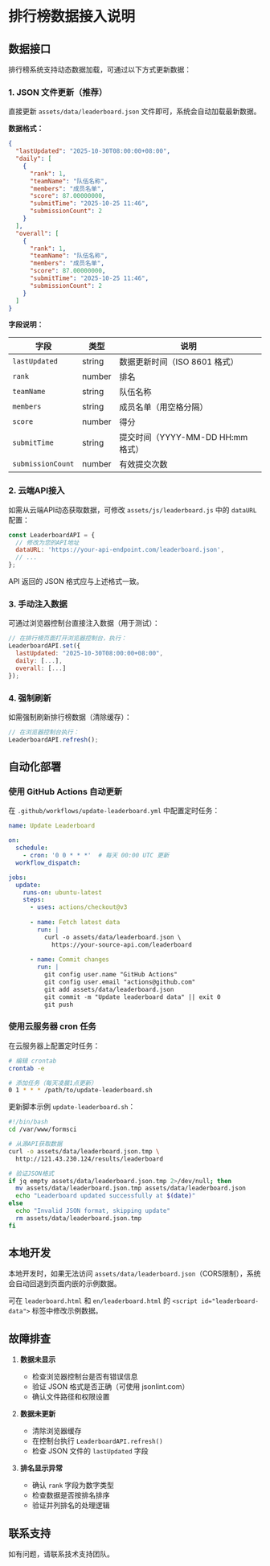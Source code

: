# 排行榜数据接入说明

## 数据接口

排行榜系统支持动态数据加载，可通过以下方式更新数据：

### 1. JSON 文件更新（推荐）

直接更新 `assets/data/leaderboard.json` 文件即可，系统会自动加载最新数据。

**数据格式：**

```json
{
  "lastUpdated": "2025-10-30T08:00:00+08:00",
  "daily": [
    {
      "rank": 1,
      "teamName": "队伍名称",
      "members": "成员名单",
      "score": 87.00000000,
      "submitTime": "2025-10-25 11:46",
      "submissionCount": 2
    }
  ],
  "overall": [
    {
      "rank": 1,
      "teamName": "队伍名称",
      "members": "成员名单",
      "score": 87.00000000,
      "submitTime": "2025-10-25 11:46",
      "submissionCount": 2
    }
  ]
}
```

**字段说明：**

| 字段 | 类型 | 说明 |
|------|------|------|
| `lastUpdated` | string | 数据更新时间（ISO 8601 格式） |
| `rank` | number | 排名 |
| `teamName` | string | 队伍名称 |
| `members` | string | 成员名单（用空格分隔） |
| `score` | number | 得分 |
| `submitTime` | string | 提交时间（YYYY-MM-DD HH:mm 格式） |
| `submissionCount` | number | 有效提交次数 |

### 2. 云端API接入

如需从云端API动态获取数据，可修改 `assets/js/leaderboard.js` 中的 `dataURL` 配置：

```javascript
const LeaderboardAPI = {
  // 修改为您的API地址
  dataURL: 'https://your-api-endpoint.com/leaderboard.json',
  // ...
};
```

API 返回的 JSON 格式应与上述格式一致。

### 3. 手动注入数据

可通过浏览器控制台直接注入数据（用于测试）：

```javascript
// 在排行榜页面打开浏览器控制台，执行：
LeaderboardAPI.set({
  lastUpdated: "2025-10-30T08:00:00+08:00",
  daily: [...],
  overall: [...]
});
```

### 4. 强制刷新

如需强制刷新排行榜数据（清除缓存）：

```javascript
// 在浏览器控制台执行：
LeaderboardAPI.refresh();
```

## 自动化部署

### 使用 GitHub Actions 自动更新

在 `.github/workflows/update-leaderboard.yml` 中配置定时任务：

```yaml
name: Update Leaderboard

on:
  schedule:
    - cron: '0 0 * * *'  # 每天 00:00 UTC 更新
  workflow_dispatch:

jobs:
  update:
    runs-on: ubuntu-latest
    steps:
      - uses: actions/checkout@v3
      
      - name: Fetch latest data
        run: |
          curl -o assets/data/leaderboard.json \
            https://your-source-api.com/leaderboard
      
      - name: Commit changes
        run: |
          git config user.name "GitHub Actions"
          git config user.email "actions@github.com"
          git add assets/data/leaderboard.json
          git commit -m "Update leaderboard data" || exit 0
          git push
```

### 使用云服务器 cron 任务

在云服务器上配置定时任务：

```bash
# 编辑 crontab
crontab -e

# 添加任务（每天凌晨1点更新）
0 1 * * * /path/to/update-leaderboard.sh
```

更新脚本示例 `update-leaderboard.sh`：

```bash
#!/bin/bash
cd /var/www/formsci

# 从源API获取数据
curl -o assets/data/leaderboard.json.tmp \
  http://121.43.230.124/results/leaderboard

# 验证JSON格式
if jq empty assets/data/leaderboard.json.tmp 2>/dev/null; then
  mv assets/data/leaderboard.json.tmp assets/data/leaderboard.json
  echo "Leaderboard updated successfully at $(date)"
else
  echo "Invalid JSON format, skipping update"
  rm assets/data/leaderboard.json.tmp
fi
```

## 本地开发

本地开发时，如果无法访问 `assets/data/leaderboard.json`（CORS限制），系统会自动回退到页面内嵌的示例数据。

可在 `leaderboard.html` 和 `en/leaderboard.html` 的 `<script id="leaderboard-data">` 标签中修改示例数据。

## 故障排查

1. **数据未显示**
   - 检查浏览器控制台是否有错误信息
   - 验证 JSON 格式是否正确（可使用 jsonlint.com）
   - 确认文件路径和权限设置

2. **数据未更新**
   - 清除浏览器缓存
   - 在控制台执行 `LeaderboardAPI.refresh()`
   - 检查 JSON 文件的 `lastUpdated` 字段

3. **排名显示异常**
   - 确认 `rank` 字段为数字类型
   - 检查数据是否按排名排序
   - 验证并列排名的处理逻辑

## 联系支持

如有问题，请联系技术支持团队。

